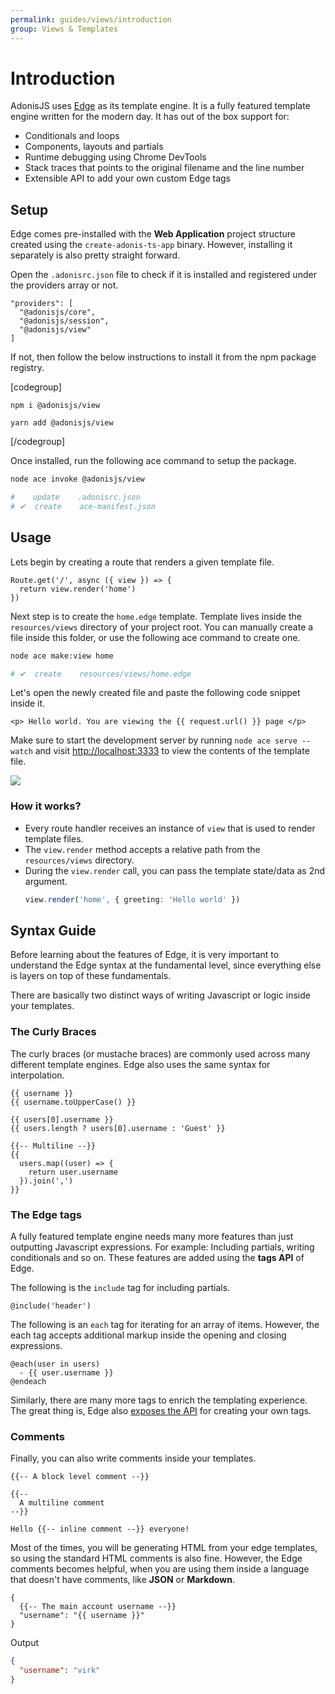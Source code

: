 ```yaml
---
permalink: guides/views/introduction
group: Views & Templates
---
```


# Introduction
AdonisJS uses [Edge](/packages/edge) as its template engine. It is a fully featured template engine written for the modern day. It has out of the box support for:

- Conditionals and loops
- Components, layouts and partials
- Runtime debugging using Chrome DevTools
- Stack traces that points to the original filename and the line number
- Extensible API to add your own custom Edge tags

## Setup
Edge comes pre-installed with the **Web Application** project structure created using the `create-adonis-ts-app` binary. However, installing it separately is also pretty straight forward.

Open the `.adonisrc.json` file to check if it is installed and registered under the providers array or not.

```json{4}{.adonisrc.json}
"providers": [
  "@adonisjs/core",
  "@adonisjs/session",
  "@adonisjs/view"
]
```

If not, then follow the below instructions to install it from the npm package registry.

[codegroup]

```sh{}{npm}
npm i @adonisjs/view
```

```sh{}{yarn}
yarn add @adonisjs/view
```

[/codegroup]

Once installed, run the following ace command to setup the package.

```sh
node ace invoke @adonisjs/view

#    update    .adonisrc.json
# ✔  create    ace-manifest.json
```

## Usage
Lets begin by creating a route that renders a given template file.

```ts{}{start/routes.ts}
Route.get('/', async ({ view }) => {
  return view.render('home')
})
```

Next step is to create the `home.edge` template. Template lives inside the `resources/views` directory of your project root. You can manually create a file inside this folder, or use the following ace command to create one.

```sh
node ace make:view home

# ✔  create    resources/views/home.edge
```

Let's open the newly created file and paste the following code snippet inside it.

```edge{}{resources/views/home.edge}
<p> Hello world. You are viewing the {{ request.url() }} page </p>
```

Make sure to start the development server by running `node ace serve --watch` and visit [http://localhost:3333](http://localhost:3333) to view the contents of the template file.

![](https://res.cloudinary.com/adonis-js/image/upload/q_auto,w_700,f_auto,fl_lossy/v1583063256/adonisjs.com/view-usage.png)

### How it works?
- Every route handler receives an instance of `view` that is used to render template files.
- The `view.render` method accepts a relative path from the `resources/views` directory.
- During the `view.render` call, you can pass the template state/data as 2nd argument.
  ```ts
  view.render('home', { greeting: 'Hello world' })
  ```

## Syntax Guide
Before learning about the features of Edge, it is very important to understand the Edge syntax at the fundamental level, since everything else is layers on top of these fundamentals.

There are basically two distinct ways of writing Javascript or logic inside your templates.

### The Curly Braces
The curly braces (or mustache braces) are commonly used across many different template engines. Edge also uses the same syntax for interpolation.

```edge
{{ username }}
{{ username.toUpperCase() }}

{{ users[0].username }}
{{ users.length ? users[0].username : 'Guest' }}

{{-- Multiline --}}
{{
  users.map((user) => {
    return user.username
  }).join(',')
}}
```

### The Edge tags
A fully featured template engine needs many more features than just outputting Javascript expressions. For example: Including partials, writing conditionals and so on. These features are added using the **tags API** of Edge.

The following is the `include` tag for including partials.
```edge
@include('header')
```

The following is an `each` tag for iterating for an array of items. However, the each tag accepts additional markup inside the opening and closing expressions.

```edge
@each(user in users)
  - {{ user.username }}
@endeach
```

Similarly, there are many more tags to enrich the templating experience. The great thing is, Edge also [exposes the API](creating-custom-tags) for creating your own tags.

### Comments
Finally, you can also write comments inside your templates.

```edge
{{-- A block level comment --}}

{{--
  A multiline comment
--}}

Hello {{-- inline comment --}} everyone!
```

Most of the times, you will be generating HTML from your edge templates, so using the standard HTML comments is also fine. However, the Edge comments becomes helpful, when you are using them inside a language that doesn't have comments, like **JSON** or **Markdown**.

```edge
{
  {{-- The main account username --}}
  "username": "{{ username }}"
}
```

Output

```json
{
  "username": "virk"
}
```
